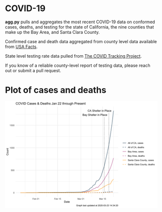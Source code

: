 # COVID-19

**agg.py** pulls and aggregates the most recent COVID-19 data on conformed cases, deaths, and testing for the state of California, the nine counties that make up the Bay Area, and Santa Clara County.

Confirmed case and death data aggregated from county level data available from [USA Facts](https://usafacts.org/visualizations/coronavirus-covid-19-spread-map/).

State level testing rate data pulled from [The COVID Tracking Project](https://covidtracking.com/).

If you know of a reliable county-level report of testing data, please reach out or submit a pull request.

# Plot of cases and deaths

![](cases_deaths.png "COVID Cases")
